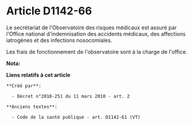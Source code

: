 # Article D1142-66

Le secrétariat de l'Observatoire des risques médicaux est assuré par l'Office national d'indemnisation des accidents
médicaux, des affections iatrogènes et des infections nosocomiales. 

Les frais de fonctionnement de l'observatoire sont à la charge de l'office.

**Nota:**



**Liens relatifs à cet article**

	**Créé par**:

	  - Décret n°2010-251 du 11 mars 2010 - art. 2

	**Anciens textes**:

	  - Code de la santé publique - art. D1142-61 (VT)
